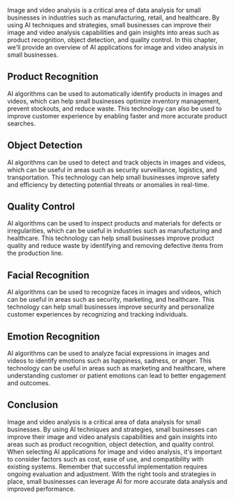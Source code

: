 

Image and video analysis is a critical area of data analysis for small businesses in industries such as manufacturing, retail, and healthcare. By using AI techniques and strategies, small businesses can improve their image and video analysis capabilities and gain insights into areas such as product recognition, object detection, and quality control. In this chapter, we'll provide an overview of AI applications for image and video analysis in small businesses.

Product Recognition
-------------------

AI algorithms can be used to automatically identify products in images and videos, which can help small businesses optimize inventory management, prevent stockouts, and reduce waste. This technology can also be used to improve customer experience by enabling faster and more accurate product searches.

Object Detection
----------------

AI algorithms can be used to detect and track objects in images and videos, which can be useful in areas such as security surveillance, logistics, and transportation. This technology can help small businesses improve safety and efficiency by detecting potential threats or anomalies in real-time.

Quality Control
---------------

AI algorithms can be used to inspect products and materials for defects or irregularities, which can be useful in industries such as manufacturing and healthcare. This technology can help small businesses improve product quality and reduce waste by identifying and removing defective items from the production line.

Facial Recognition
------------------

AI algorithms can be used to recognize faces in images and videos, which can be useful in areas such as security, marketing, and healthcare. This technology can help small businesses improve security and personalize customer experiences by recognizing and tracking individuals.

Emotion Recognition
-------------------

AI algorithms can be used to analyze facial expressions in images and videos to identify emotions such as happiness, sadness, or anger. This technology can be useful in areas such as marketing and healthcare, where understanding customer or patient emotions can lead to better engagement and outcomes.

Conclusion
----------

Image and video analysis is a critical area of data analysis for small businesses. By using AI techniques and strategies, small businesses can improve their image and video analysis capabilities and gain insights into areas such as product recognition, object detection, and quality control. When selecting AI applications for image and video analysis, it's important to consider factors such as cost, ease of use, and compatibility with existing systems. Remember that successful implementation requires ongoing evaluation and adjustment. With the right tools and strategies in place, small businesses can leverage AI for more accurate data analysis and improved performance.
